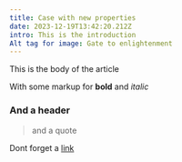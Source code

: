 ```yaml
---
title: Case with new properties
date: 2023-12-19T13:42:20.212Z
intro: This is the introduction
Alt tag for image: Gate to enlightenment
---
```

T﻿his is the body of the article

W﻿ith some markup for **bold** and *italic*

### A﻿nd a header

> a﻿nd a quote

D﻿ont forget a [link](http://pear.nl)